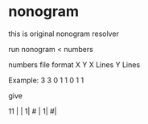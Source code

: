 nonogram
========
this is original nonogram resolver

run
nonogram < numbers

numbers file format
X Y
X Lines
Y Lines

Example:
3 3
0
1
1
0
1
1

give

   11
 |   |
1| # |
1|  #|
